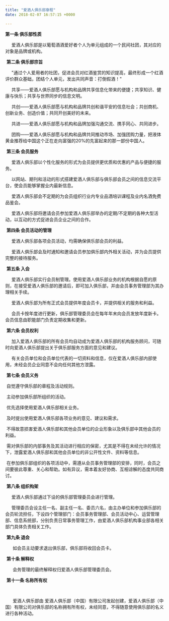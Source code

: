```yaml
---
title: "爱酒人俱乐部章程"
date: 2018-02-07 16:57:15 +0000

---
```

**第一条 俱乐部性质**

     爱酒人俱乐部是以葡萄酒酒爱好者个人为单元组成的一个民间社团，其对应的对象是品牌或机构。

 **第二条 俱乐部宗旨**

     "通过个人爱用者的社团，促进会员对红酒鉴赏的知识提高，最终形成一个红酒评价群众基础，团结个人单元，发出共同声音：打倒假酒！"

     共享——爱酒人俱乐部愿与机构和品牌共享信息化带来的便捷；共享知识、健康与快乐；共享与世界同步的信息文明。

     共创——爱酒人俱乐部愿与机构和品牌共创和谐平安的信息社会；共创商机、创新业务、创造价值；共同开创美好的未来。

     共进——爱酒人俱乐部愿与机构和品牌加强沟通交流、携手同心、共同进步。

     团购——爱酒人俱乐部愿与机构和品牌共同推动市场、加强团购力量，把液体黄金推荐给中国这个正在走向富强的20%的先富起来的那一部份中国人。

 **第三条 会员服务**

     爱酒人俱乐部以个性化服务的形式为会员提供更优质和优惠的产品与便捷的服务。

     以网站、期刊和活动的形式搭建爱酒人俱乐部与俱乐部会员之间的信息交流平台，使会员能够掌握业内最新信息。

     爱酒人俱乐部会不定期的为会员组织行业内专业品酒培训课程及业内名酒免费品鉴会。

     爱酒人俱乐部将邀请会员参加爱酒人俱乐部举办的定期/不定期的各种大型活动，以互动的方式促进会员企业之间的合作。

 **第四条 会员活动的管理**

     爱酒人俱乐部各项会员活动，均需确保俱乐部会员的利益。

     爱酒人俱乐部会及时通知和邀请会员参加俱乐部内外相关活动，并为会员提供完整的接待服务。

 **第五条 入会**

     爱酒人俱乐部实行会员制管理。使用爱酒人俱乐部业务的机构根据自愿的原则，在接受爱酒人俱乐部的邀请后，即可加入俱乐部，并由会员事务管理部为其办理相关手续。

     爱酒人俱乐部为所有正式会员提供年度会员卡，并提供相关的服务和利益。

     会员卡按年度进行更新，俱乐部管理委员会在每年年末向会员发放年度新卡。会员信息由职能部门负责定期收集和更新。

 **第六条 会员权利**

     加入爱酒人俱乐部的所有会员均自动成为爱酒人俱乐部的机构服务顾问，可随时向爱酒人俱乐部提出关于俱乐部服务方面的意见和建议。

     有关会员单位和会员单位代表的一切资料和信息，仅在爱酒人俱乐部内部使用，未经会员企业同意不会向任何其他方泄露。

 **第七条 会员义务**

 自觉遵守俱乐部的章程及活动规则。

 主动参加俱乐部所组织的活动。

 优先选择使用爱酒人俱乐部相关业务。

 及时提出使用爱酒人俱乐部各项业务的意见、建议和需求。

 不得故意损害爱酒人俱乐部和其他会员单位的企业形象以及俱乐部中其他会员的利益。

 需对俱乐部的内部事务及其活动进行相应的保密，尤其是不得在未经允许的情况下，泄露爱酒人俱乐部和其他会员单位的非公开性文件、资料等信息。

 在参加俱乐部组织的各项活动中，需遵从会员事务管理部的安排，同时，会员之间要彼此尊重、关心和帮助。如有异议，需本着友好协商、互相谅解的态度共同商讨。

 **第八条 组织构架**

     爱酒人俱乐部通过下设的俱乐部管理委员会进行管理。

     管理委员会设主任一名、副主任一名、委员六名，由主办单位和参加俱乐部的会员轮流担任，下设四个管理部门：会员事务管理部、会员活动中心、运营管理部、信息系统部，分别负责日常事务管理工作，由爱酒人俱乐部机构事业部各相关部门具体负责相关工作。

 **第九条 退会**

      如会员主动要求退出俱乐部，俱乐部将收回会员卡。

 **第十条 解释权**

      会务管理的最终解释权归爱酒人俱乐部管理委员会。

 **第十一条 名称所有权**

 

      爱酒人俱乐部由 爱酒人俱乐部（中国）有限公司发起创建，爱酒人俱乐部（中国）有限公司对俱乐部的名称拥有所有权，未经同意，不得随意使用俱乐部的名义进行各种活动。 